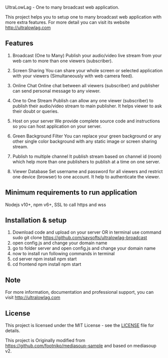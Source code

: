 UltraLowLag - One to many broadcast web application.

This project helps you to setup one to many broadcast web application with more extra features.
For more detail you can visit its website http://ultralowlag.com 

Features
----

1) Broadcast (One to Many)
Publish your audio/video live stream from your web cam to more than one viewers (subscriber).

2) Screen Sharing
You can share your whole screen or selected application with your viewers (Simultaneously with web camera feed).

3) Online Chat
Online chat between all viewers (subscriber) and publisher can send personal message to any viewer.

4) One to One Stream
Publish can allow any one viewer (subscriber) to publish their audio/video stream to main publisher. It helps viewer to ask their doubt or queries.

5) Host on your server
We provide complete source code and instructions so you can host application on your server.

6) Green Background Filter
You can replace your green background or any other single color background with any static image or screen sharing stream.

7) Publish to multiple channel
It publish stream based on channel id (room) which help more than one publishers to publish at a time on one server.

8) Viewer Database
Set username and password for all viewers and restrict one device (browser) to one account. It help to authenticate the viewer.



Minimum requirements to run application
----
Nodejs v10+, npm v6+, SSL to call https and wss

Installation & setup
----

1) Download code and upload on your server OR in terminal use command sudo git clone https://github.com/savsofts/ultralowlag-broadcast 
2) open config.js and change your domain name
3) go to folder server and open config.js and change your domain name
4) now to install run following commands in terminal
5)	cd server
	npm install
	npm start
6)  cd frontend
	npm install
	npm start



Note
----
For more information, documentation and professional support, you can visit http://ultralowlag.com 


License
-------

This project is licensed under the MIT License - see the [LICENSE](LICENSE) file for details.

 
This project is Originally modified from https://github.com/footniko/mediasoup-sample and based on mediasoup v2.

